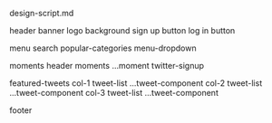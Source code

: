 design-script.md


header
  banner
    logo
    background
    sign up button
    log in button
  
  menu
    search
    popular-categories
    menu-dropdown
  
moments
  header
  moments
    ...moment
  twitter-signup

featured-tweets
  col-1
    tweet-list
      ...tweet-component
  col-2
    tweet-list
      ...tweet-component
  col-3
    tweet-list
      ...tweet-component

footer